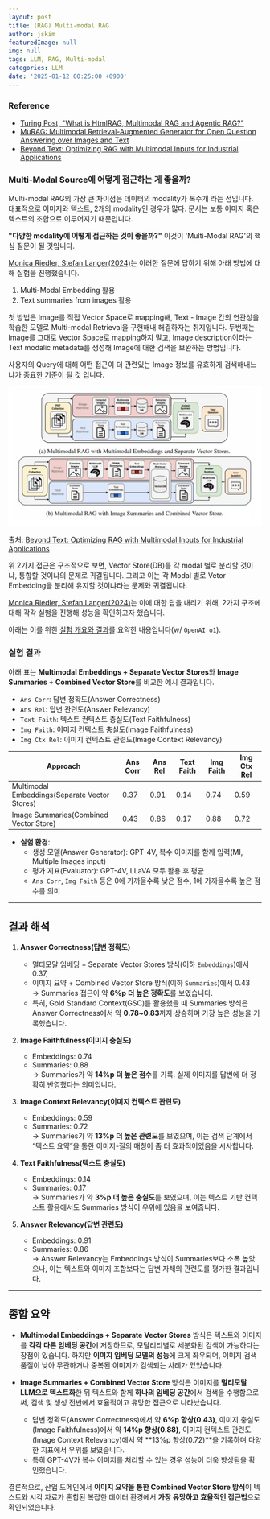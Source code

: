 ```yaml
---
layout: post
title: (RAG) Multi-modal RAG
author: jskim
featuredImage: null
img: null
tags: LLM, RAG, Multi-modal
categories: LLM
date: '2025-01-12 00:25:00 +0900'
---
```


### Reference
- [Turing Post, "What is HtmlRAG, Multimodal RAG and Agentic RAG?"](https://www.turingpost.com/p/html-multimodal-agentic-rag)
- [MuRAG: Multimodal Retrieval-Augmented Generator for Open Question Answering over Images and Text](https://arxiv.org/pdf/2210.02928)
- [Beyond Text: Optimizing RAG with Multimodal Inputs for Industrial Applications](https://arxiv.org/abs/2410.21943)

### Multi-Modal Source에 어떻게 접근하는 게 좋을까?
Multi-modal RAG의 가장 큰 차이점은 데이터의 modality가 복수개 라는 점입니다. 대표적으로 이미지와 텍스트, 2개의 modality인 경우가 많다. 문서는 보통 이미지 혹은 텍스트의 조합으로 이루어지기 때문입니다.

**"다양한 modality에 어떻게 접근하는 것이 좋을까?"** 이것이 'Multi-Modal RAG'의 핵심 질문이 될 것입니다.

[Monica Riedler, Stefan Langer(2024)](https://arxiv.org/abs/2410.21943)는 이러한 질문에 답하기 위해 아래 방법에 대해 실험을 진행했습니다. 

1. Multi-Modal Embedding 활용
2. Text summaries from images 활용

첫 방법은 Image를 직접 Vector Space로 mapping해, Text - Image 간의 연관성을 학습한 모델로 Multi-modal Retrieval을 구현해내 해결하자는 취지입니다. 두번째는 Image를 그대로 Vector Space로 mapping하지 말고, Image description이라는 Text modalic metadata를 생성해 Image에 대한 검색을 보완하는 방법입니다.

사용자의 Query에 대해 어떤 접근이 더 관련있는 Image 정보를 유효하게 검색해내느냐가 중요한 기준이 될 것 입니다.

<img src="../assets/img/llm/multimodalrag1.png" alt="Wrong Path">

출처: [Beyond Text: Optimizing RAG with Multimodal Inputs for Industrial Applications](https://arxiv.org/abs/2410.21943)

위 2가지 접근은 구조적으로 보면, Vector Store(DB)를 각 modal 별로 분리할 것이냐, 통합할 것이냐의 문제로 귀결됩니다.
그리고 이는 각 Modal 별로 Vetor Embedding을 분리해 유지할 것이냐라는 문제와 귀결됩니다.

[Monica Riedler, Stefan Langer(2024)](https://arxiv.org/abs/2410.21943)는 이에 대한 답을 내리기 위해, 2가지 구조에 대해 각각 실험을 진행해 성능을 확인하고자 했습니다.

아래는 이를 위한 [실험 개요와 결과]((https://arxiv.org/abs/2410.21943))를 요약한 내용입니다(w/ `OpenAI o1`).

### 실험 결과

아래 표는 **Multimodal Embeddings + Separate Vector Stores**와 **Image Summaries + Combined Vector Store**를 비교한 예시 결과입니다.
- `Ans Corr`: 답변 정확도(Answer Correctness)
- `Ans Rel`: 답변 관련도(Answer Relevancy)
- `Text Faith`: 텍스트 컨텍스트 충실도(Text Faithfulness)
- `Img Faith`: 이미지 컨텍스트 충실도(Image Faithfulness)
- `Img Ctx Rel`: 이미지 컨텍스트 관련도(Image Context Relevancy)

| **Approach**                | **Ans Corr** | **Ans Rel** | **Text Faith** | **Img Faith** | **Img Ctx Rel** |
|-----------------------------|--------------|-------------|----------------|---------------|-----------------|
| Multimodal Embeddings(Separate Vector Stores)      | 0.37         | 0.91        | 0.14           | 0.74          | 0.59            |
| Image Summaries(Combined Vector Store)             | 0.43         | 0.86        | 0.17           | 0.88          | 0.72            |


- **실험 환경**:  
  - 생성 모델(Answer Generator): GPT-4V, 복수 이미지를 함께 입력(MI, Multiple Images input)  
  - 평가 지표(Evaluator): GPT-4V, LLaVA 모두 활용 후 평균
  - `Ans Corr`, `Img Faith` 등은 0에 가까울수록 낮은 점수, 1에 가까울수록 높은 점수를 의미

---

## 결과 해석

1. **Answer Correctness(답변 정확도)**  
   - 멀티모달 임베딩 + Separate Vector Stores 방식(이하 `Embeddings`)에서 0.37,  
   - 이미지 요약 + Combined Vector Store 방식(이하 `Summaries`)에서 0.43  
   → Summaries 접근이 약 **6%p 더 높은 정확도**를 보였습니다.  
   - 특히, Gold Standard Context(GSC)를 활용했을 때 Summaries 방식은 Answer Correctness에서 약 **0.78~0.83**까지 상승하며 가장 높은 성능을 기록했습니다.

2. **Image Faithfulness(이미지 충실도)**  
   - Embeddings: 0.74  
   - Summaries: 0.88  
   → Summaries가 약 **14%p 더 높은 점수**를 기록. 실제 이미지를 답변에 더 정확히 반영했다는 의미입니다.

3. **Image Context Relevancy(이미지 컨텍스트 관련도)**  
   - Embeddings: 0.59  
   - Summaries: 0.72  
   → Summaries가 약 **13%p 더 높은 관련도**를 보였으며, 이는 검색 단계에서 “텍스트 요약”을 통한 이미지-질의 매칭이 좀 더 효과적이었음을 시사합니다.

4. **Text Faithfulness(텍스트 충실도)**  
   - Embeddings: 0.14  
   - Summaries: 0.17  
   → Summaries가 약 **3%p 더 높은 충실도**를 보였으며, 이는 텍스트 기반 컨텍스트 활용에서도 Summaries 방식이 우위에 있음을 보여줍니다.

5. **Answer Relevancy(답변 관련도)**  
   - Embeddings: 0.91  
   - Summaries: 0.86  
   → Answer Relevancy는 Embeddings 방식이 Summaries보다 소폭 높았으나, 이는 텍스트와 이미지 조합보다는 답변 자체의 관련도를 평가한 결과입니다.

---

## 종합 요약

- **Multimodal Embeddings + Separate Vector Stores** 방식은 텍스트와 이미지를 **각각 다른 임베딩 공간**에 저장하므로, 모달리티별로 세분화된 검색이 가능하다는 장점이 있습니다. 하지만 **이미지 임베딩 모델의 성능**에 크게 좌우되며, 이미지 검색 품질이 낮아 무관하거나 중복된 이미지가 검색되는 사례가 있었습니다.

- **Image Summaries + Combined Vector Store** 방식은 이미지를 **멀티모달 LLM으로 텍스트화**한 뒤 텍스트와 함께 **하나의 임베딩 공간**에서 검색을 수행함으로써, 검색 및 생성 전반에서 효율적이고 유망한 접근으로 나타났습니다.  
  - 답변 정확도(Answer Correctness)에서 약 **6%p 향상(0.43)**, 이미지 충실도(Image Faithfulness)에서 약 **14%p 향상(0.88)**, 이미지 컨텍스트 관련도(Image Context Relevancy)에서 약 **13%p 향상(0.72)**을 기록하며 다양한 지표에서 우위를 보였습니다.  
  - 특히 GPT-4V가 복수 이미지를 처리할 수 있는 경우 성능이 더욱 향상됨을 확인했습니다.

결론적으로, 산업 도메인에서 **이미지 요약을 통한 Combined Vector Store 방식**이 텍스트와 시각 자료가 혼합된 복잡한 데이터 환경에서 **가장 유망하고 효율적인 접근법**으로 확인되었습니다.